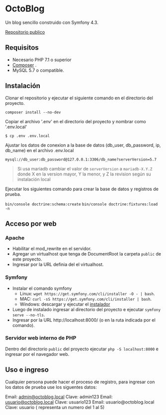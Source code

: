 # OctoBlog

Un blog sencillo construido con Symfony 4.3.

[Repositorio publico](https://github.com/DIOHz0r/octoblog)

## Requisitos

* Necesario PHP 7.1 o superior
* [Composer](https://getcomposer.org) .
* MySQL 5.7 o compatible.

## Instalación

Clonar el repositorio y ejecutar el siguiente comando en el directorio del proyecto.

```composer install --no-dev``` 

Copiar el archivo '.env' en el directorio del proyecto y nombrar como '.env.local'

```$ cp .env .env.local```

Ajustar los datos de conexion a la base de datos (db_user, db_password, ip, db_name) en el archivo .env.local

```mysql://db_user:db_password@127.0.0.1:3306/db_name?serverVersion=5.7``` 

> Si usa mariadb cambiar el valor de ```serverVersion``` a ```mariadb-X.Y.Z``` donde X en la version mayor, Y la menor, y Z la revision según su instalación local

Ejecutar los siguientes comando para crear la base de datos y registros de prueba.

```bin/console doctrine:schema:create``` 
```bin/console doctrine:fixtures:load -n``` 


## Acceso por web

### Apache

* Habilitar el mod_rewrite en el servidor. 
* Agregar un virtualhost que tenga de DocumentRoot la carpeta ```public``` de este proyecto. 
* Ingresar por la URL definia del el virtualhost.

### Symfony

* Instalar el comando symfony
    * Linux: ```wget https://get.symfony.com/cli/installer -O - | bash```.
    * MAC: ```curl -sS https://get.symfony.com/cli/installer | bash```.
    * Windows: descargar y ejecutar el [instalador](https://get.symfony.com/cli/setup.exe)
* Luego de instalado ingresar al directorio del proyecto e ejecutar ```symfony serve --no-tls```.
* Ingresar por la URL http://localhost:8000/ (o en la ruta indicada por el comando).

### Servidor web interno de PHP

Dentro del directorio ```public``` del proyecto ejecutar ```php -S localhost:8000``` e ingresar por el navegador web.

## Uso e ingreso 

Cualquier persona puede hacer el proceso de registro, para ingresar con los datos de prueba use los siguentes datos:

Email: admin@octoblog.local Clave: admin123
Email: usuario@octoblog.local Clave: usuario123
Email: usuario<N>@octoblog.local Clave: usuario<N> (<N> representa un numero del 1 al 5)